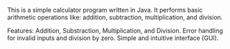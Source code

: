 This is a simple calculator program written in Java. 
It performs basic arithmetic operations like: 
addition, subtraction, multiplication, and division. 


Features:
Addition, Substraction, Multiplication, and Division.
Error handling for invalid inputs and division by zero.
Simple and intuitive interface (GUI).
